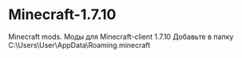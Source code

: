 # Minecraft-1.7.10
Minecraft mods.
Моды для Minecraft-client 1.7.10
Добавьте в папку C:\Users\User\AppData\Roaming\.minecraft
